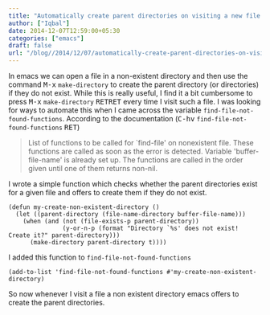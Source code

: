 ```yaml
---
title: "Automatically create parent directories on visiting a new file in Emacs"
author: ["Iqbal"]
date: 2014-12-07T12:59:00+05:30
categories: ["emacs"]
draft: false
url: "/blog//2014/12/07/automatically-create-parent-directories-on-visiting-a-new-file-in-emacs/"
---
```


In emacs we can open a file in a non-existent directory and then use the
command <kbd>M-x</kbd> `make-directory` to create the parent directory (or
directories) if they do not exist. While this is really useful, I find it a
bit cumbersome to press
<kbd>M-x</kbd> `make-directory` <kbd>RET</kbd><kbd>RET</kbd> every time I visit
such a file. I was looking for ways to automate this when I came across the
variable `find-file-not-found-functions`. According to the documentation
(<kbd>C-h</kbd><kbd>v</kbd> `find-file-not-found-functions` <kbd>RET</kbd>)

> List of functions to be called for \`find-file' on nonexistent file.
> These functions are called as soon as the error is detected.
> Variable 'buffer-file-name' is already set up.
> The functions are called in the order given until one of them returns non-nil.

I wrote a simple function which checks whether the parent directories exist
for a given file and offers to create them if they do not exist.

```elisp
(defun my-create-non-existent-directory ()
  (let ((parent-directory (file-name-directory buffer-file-name)))
    (when (and (not (file-exists-p parent-directory))
               (y-or-n-p (format "Directory `%s' does not exist! Create it?" parent-directory)))
      (make-directory parent-directory t))))
```

I added this function to `find-file-not-found-functions`

```elisp
(add-to-list 'find-file-not-found-functions #'my-create-non-existent-directory)
```

So now whenever I visit a file a non existent directory emacs offers to create the parent directories.
